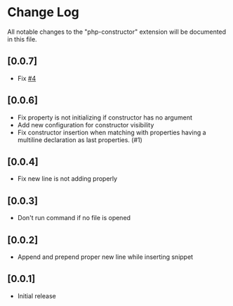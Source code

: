 # Change Log
All notable changes to the "php-constructor" extension will be documented in this file.

## [0.0.7]
- Fix [#4](https://github.com/MehediDracula/PHP-Constructor/issues/4)

## [0.0.6]
- Fix property is not initializing if constructor has no argument
- Add new configuration for constructor visibility
- Fix constructor insertion when matching with properties having a multiline declaration as last properties. (#1)

## [0.0.4]
- Fix new line is not adding properly

## [0.0.3]
- Don't run command if no file is opened

## [0.0.2]
- Append and prepend proper new line while inserting snippet

## [0.0.1]
- Initial release
